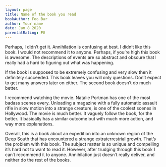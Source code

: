 ```yaml
---
layout: page
title: Name of the book you read
bookAuthor: Foo Bar
author: Your name
date: Jan 8 2020
parentalRating: PG
---
```

Perhaps, I didn’t get it. Annihilation is confusing at best. I didn’t like this book. I would not recommend it to anyone. Perhaps, if you’re high this book is awesome. The descriptions of events are so abstract and obscure that I really had a hard to figuring out what was happening.

If the book is supposed to be extremely confusing and very slow then it definitely succeeded. This book leaves you will only questions. Don’t expect to get many answers later on either. The second book doesn’t do much better.

I recommend watching the movie. Natalie Portman has one of the most badass scenes every. Unloading a magazine with a fully automatic assault rifle in slow motion into a strange creature, is one of the coolest scenes in Hollywood. The movie is much better. It vaguely follow the book, for the better. It basically has a similar outcome but with much more action, and way more explanations.

Overall, this is a book about an expedition into an unknown region of the Deep South that has encountered a strange extraterrestrial growth. That’s the problem with this book. The subject matter is so unique and compelling it’s hard not to want to read it. However, after trudging through this book I can’t recommend it to anyone. Annihilation just doesn’t really deliver, and neither do the rest of the books.

